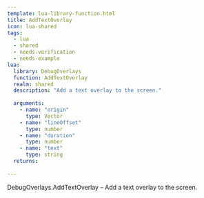 ```yaml
---
template: lua-library-function.html
title: AddTextOverlay
icon: lua-shared
tags:
  - lua
  - shared
  - needs-verification
  - needs-example
lua:
  library: DebugOverlays
  function: AddTextOverlay
  realm: shared
  description: "Add a text overlay to the screen."
  
  arguments:
    - name: "origin"
      type: Vector
    - name: "lineOffset"
      type: number
    - name: "duration"
      type: number
    - name: "text"
      type: string
  returns:
    
---
```


<div class="lua__search__keywords">
DebugOverlays.AddTextOverlay &#x2013; Add a text overlay to the screen.
</div>
